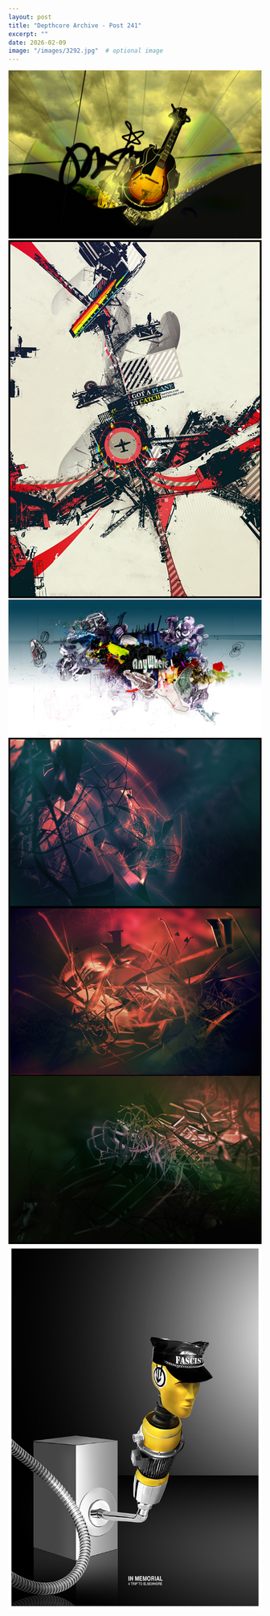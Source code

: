 ```yaml
---
layout: post
title: "Depthcore Archive - Post 241"
excerpt: ""
date: 2026-02-09
image: "/images/3292.jpg"  # optional image
---
```


<img src="/images/3292.jpg">
<img src="/images/3294.jpg" alt="3294.jpg"/>
<img src="/images/3295.jpg" alt="3295.jpg"/>
<img src="/images/3296.jpg" alt="3296.jpg"/>
<img src="/images/3297.jpg" alt="3297.jpg"/>
